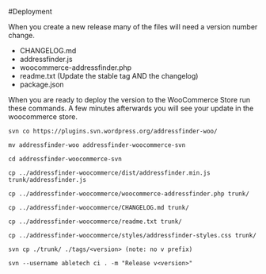 #Deployment

When you create a new release many of the files will need a version number change.
- CHANGELOG.md
- addressfinder.js
- woocommerce-addressfinder.php
- readme.txt (Update the stable tag AND the changelog)
- package.json


When you are ready to deploy the version to the WooCommerce Store run these commands.
A few minutes afterwards you will see your update in the woocommerce store.


```
svn co https://plugins.svn.wordpress.org/addressfinder-woo/

mv addressfinder-woo addressfinder-woocommerce-svn

cd addressfinder-woocommerce-svn

cp ../addressfinder-woocommerce/dist/addressfinder.min.js trunk/addressfinder.js

cp ../addressfinder-woocommerce/woocommerce-addressfinder.php trunk/

cp ../addressfinder-woocommerce/CHANGELOG.md trunk/

cp ../addressfinder-woocommerce/readme.txt trunk/

cp ../addressfinder-woocommerce/styles/addressfinder-styles.css trunk/

svn cp ./trunk/ ./tags/<version> (note: no v prefix)

svn --username abletech ci . -m "Release v<version>"
```
